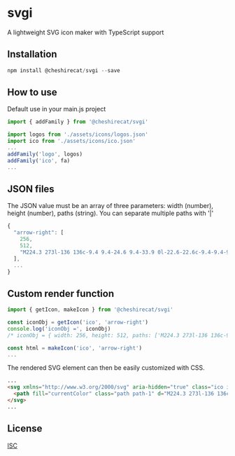 # svgi

A lightweight SVG icon maker with TypeScript support

## Installation

```javascript
npm install @cheshirecat/svgi --save
```

## How to use

Default use in your main.js project

```typescript
import { addFamily } from '@cheshirecat/svgi'

import logos from './assets/icons/logos.json'
import ico from './assets/icons/ico.json'
...
addFamily('logo', logos)
addFamily('ico', fa)
...
```

## JSON files

The JSON value must be an array of three parameters: width (number), height (number), paths (string). You can separate multiple paths with '|'

```javascript
{
  "arrow-right": [
    256,
    512,
    "M224.3 273l-136 136c-9.4 9.4-24.6 9.4-33.9 0l-22.6-22.6c-9.4-9.4-9.4-24.6 0-33.9l96.4-96.4-96.4-96.4c-9.4-9.4-9.4-24.6 0-33.9L54.3 103c9.4-9.4 24.6-9.4 33.9 0l136 136c9.5 9.4 9.5 24.6.1 34z"
  ],
  ...
}
```

## Custom render function

```typescript
import { getIcon, makeIcon } from '@cheshirecat/svgi'

const iconObj = getIcon('ico', 'arrow-right')
console.log('iconObj =', iconObj)
/* iconObj = { width: 256, height: 512, paths: ['M224.3 273l-136 136c-9.4 9.4-24.6 9.4-33.9 0l-22.6-22.6c-9.4-9.4-9.4-24.6 0-33.9l96.4-96.4-96.4-96.4c-9.4-9.4-9.4-24.6 0-33.9L54.3 103c9.4-9.4 24.6-9.4 33.9 0l136 136c9.5 9.4 9.5 24.6.1 34z'] } */

const html = makeIcon('ico', 'arrow-right')
...
```

The rendered SVG element can then be easily customized with CSS.

```html
...
<svg xmlns="http://www.w3.org/2000/svg" aria-hidden="true" class="ico ico-arrow-right" data-name="arrow-right" role="img" viewBox="0 0 256 512">
  <path fill="currentColor" class="path path-1" d="M224.3 273l-136 136c-9.4 9.4-24.6 9.4-33.9 0l-22.6-22.6c-9.4-9.4-9.4-24.6 0-33.9l96.4-96.4-96.4-96.4c-9.4-9.4-9.4-24.6 0-33.9L54.3 103c9.4-9.4 24.6-9.4 33.9 0l136 136c9.5 9.4 9.5 24.6.1 34z" />
</svg>
...
```

## License

[ISC](https://opensource.org/licenses/ISC)
